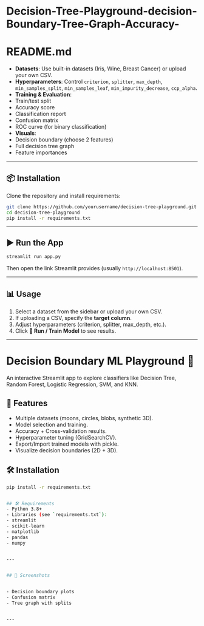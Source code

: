 # Decision-Tree-Playground-decision-Boundary-Tree-Graph-Accuracy-

# README.md


- **Datasets**: Use built-in datasets (Iris, Wine, Breast Cancer) or upload your own CSV.
- **Hyperparameters**: Control `criterion`, `splitter`, `max_depth`, `min_samples_split`, `min_samples_leaf`, `min_impurity_decrease`, `ccp_alpha`.
- **Training & Evaluation**:
- Train/test split
- Accuracy score
- Classification report
- Confusion matrix
- ROC curve (for binary classification)
- **Visuals**:
- Decision boundary (choose 2 features)
- Full decision tree graph
- Feature importances


---


## 📦 Installation


Clone the repository and install requirements:


```bash
git clone https://github.com/yourusername/decision-tree-playground.git
cd decision-tree-playground
pip install -r requirements.txt
```


---


## ▶️ Run the App


```bash
streamlit run app.py
```


Then open the link Streamlit provides (usually `http://localhost:8501`).


---


## 📊 Usage


1. Select a dataset from the sidebar or upload your own CSV.
2. If uploading a CSV, specify the **target column**.
3. Adjust hyperparameters (criterion, splitter, max_depth, etc.).
4. Click **🚀 Run / Train Model** to see results.


---
# Decision Boundary ML Playground 🎯

An interactive Streamlit app to explore classifiers like Decision Tree, Random Forest, Logistic Regression, SVM, and KNN.

## 🚀 Features
- Multiple datasets (moons, circles, blobs, synthetic 3D).
- Model selection and training.
- Accuracy + Cross-validation results.
- Hyperparameter tuning (GridSearchCV).
- Export/Import trained models with pickle.
- Visualize decision boundaries (2D + 3D).

## 🛠 Installation
```bash
pip install -r requirements.txt


## 🛠 Requirements
- Python 3.8+
- Libraries (see `requirements.txt`):
- streamlit
- scikit-learn
- matplotlib
- pandas
- numpy


---


## 📸 Screenshots


- Decision boundary plots
- Confusion matrix
- Tree graph with splits


---

